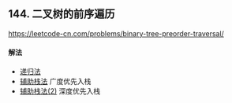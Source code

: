 ## 144. 二叉树的前序遍历

https://leetcode-cn.com/problems/binary-tree-preorder-traversal/


#### 解法  

* [递归法](_1.py)
* [辅助栈法](_2.py) 广度优先入栈
* [辅助栈法(2)](_3.py) 深度优先入栈
